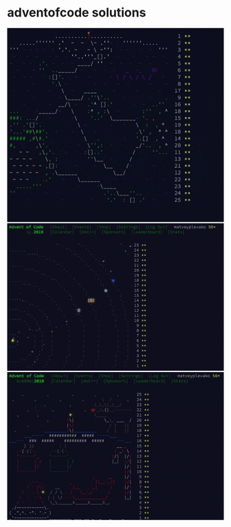 # adventofcode solutions

![AOC2020](adventofcode2020/finished.gif)
![AOC2020](adventofcode2019/finished.gif)
![AOC2020](adventofcode2018/finished.gif)
